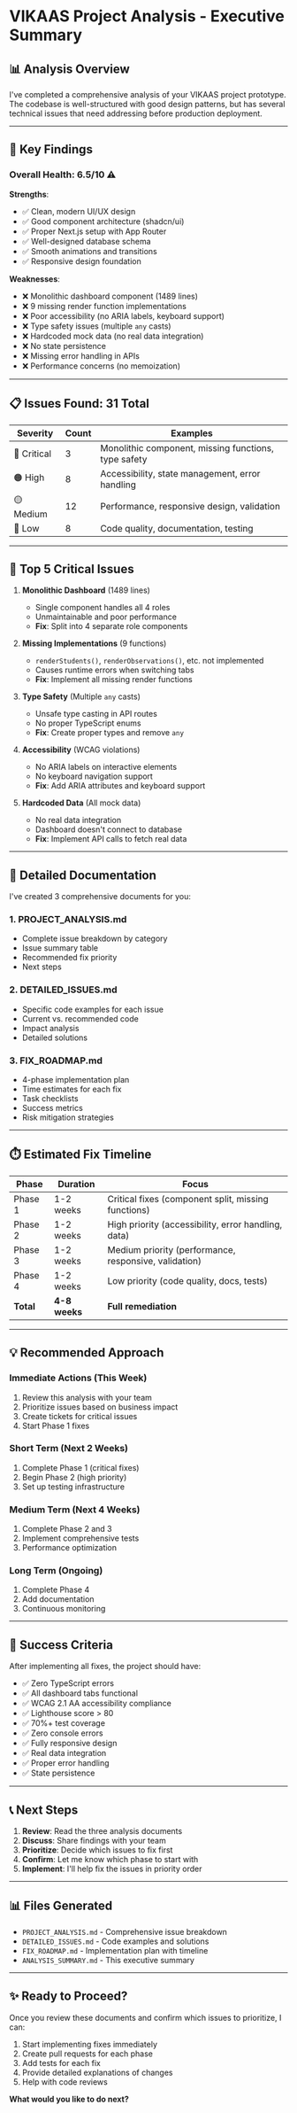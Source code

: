 # VIKAAS Project Analysis - Executive Summary

## 📊 Analysis Overview

I've completed a comprehensive analysis of your VIKAAS project prototype. The codebase is well-structured with good design patterns, but has several technical issues that need addressing before production deployment.

---

## 🎯 Key Findings

### Overall Health: 6.5/10 ⚠️

**Strengths**:
- ✅ Clean, modern UI/UX design
- ✅ Good component architecture (shadcn/ui)
- ✅ Proper Next.js setup with App Router
- ✅ Well-designed database schema
- ✅ Smooth animations and transitions
- ✅ Responsive design foundation

**Weaknesses**:
- ❌ Monolithic dashboard component (1489 lines)
- ❌ 9 missing render function implementations
- ❌ Poor accessibility (no ARIA labels, keyboard support)
- ❌ Type safety issues (multiple `any` casts)
- ❌ Hardcoded mock data (no real data integration)
- ❌ No state persistence
- ❌ Missing error handling in APIs
- ❌ Performance concerns (no memoization)

---

## 📋 Issues Found: 31 Total

| Severity | Count | Examples |
|----------|-------|----------|
| 🔴 Critical | 3 | Monolithic component, missing functions, type safety |
| 🟠 High | 8 | Accessibility, state management, error handling |
| 🟡 Medium | 12 | Performance, responsive design, validation |
| 🔵 Low | 8 | Code quality, documentation, testing |

---

## 🚨 Top 5 Critical Issues

1. **Monolithic Dashboard** (1489 lines)
   - Single component handles all 4 roles
   - Unmaintainable and poor performance
   - **Fix**: Split into 4 separate role components

2. **Missing Implementations** (9 functions)
   - `renderStudents()`, `renderObservations()`, etc. not implemented
   - Causes runtime errors when switching tabs
   - **Fix**: Implement all missing render functions

3. **Type Safety** (Multiple `any` casts)
   - Unsafe type casting in API routes
   - No proper TypeScript enums
   - **Fix**: Create proper types and remove `any`

4. **Accessibility** (WCAG violations)
   - No ARIA labels on interactive elements
   - No keyboard navigation support
   - **Fix**: Add ARIA attributes and keyboard support

5. **Hardcoded Data** (All mock data)
   - No real data integration
   - Dashboard doesn't connect to database
   - **Fix**: Implement API calls to fetch real data

---

## 📁 Detailed Documentation

I've created 3 comprehensive documents for you:

### 1. **PROJECT_ANALYSIS.md**
- Complete issue breakdown by category
- Issue summary table
- Recommended fix priority
- Next steps

### 2. **DETAILED_ISSUES.md**
- Specific code examples for each issue
- Current vs. recommended code
- Impact analysis
- Detailed solutions

### 3. **FIX_ROADMAP.md**
- 4-phase implementation plan
- Time estimates for each fix
- Task checklists
- Success metrics
- Risk mitigation strategies

---

## ⏱️ Estimated Fix Timeline

| Phase | Duration | Focus |
|-------|----------|-------|
| Phase 1 | 1-2 weeks | Critical fixes (component split, missing functions) |
| Phase 2 | 1-2 weeks | High priority (accessibility, error handling, data) |
| Phase 3 | 1-2 weeks | Medium priority (performance, responsive, validation) |
| Phase 4 | 1-2 weeks | Low priority (code quality, docs, tests) |
| **Total** | **4-8 weeks** | **Full remediation** |

---

## 💡 Recommended Approach

### Immediate Actions (This Week)
1. Review this analysis with your team
2. Prioritize issues based on business impact
3. Create tickets for critical issues
4. Start Phase 1 fixes

### Short Term (Next 2 Weeks)
1. Complete Phase 1 (critical fixes)
2. Begin Phase 2 (high priority)
3. Set up testing infrastructure

### Medium Term (Next 4 Weeks)
1. Complete Phase 2 and 3
2. Implement comprehensive tests
3. Performance optimization

### Long Term (Ongoing)
1. Complete Phase 4
2. Add documentation
3. Continuous monitoring

---

## 🎯 Success Criteria

After implementing all fixes, the project should have:

- ✅ Zero TypeScript errors
- ✅ All dashboard tabs functional
- ✅ WCAG 2.1 AA accessibility compliance
- ✅ Lighthouse score > 80
- ✅ 70%+ test coverage
- ✅ Zero console errors
- ✅ Fully responsive design
- ✅ Real data integration
- ✅ Proper error handling
- ✅ State persistence

---

## 📞 Next Steps

1. **Review**: Read the three analysis documents
2. **Discuss**: Share findings with your team
3. **Prioritize**: Decide which issues to fix first
4. **Confirm**: Let me know which phase to start with
5. **Implement**: I'll help fix the issues in priority order

---

## 📊 Files Generated

- `PROJECT_ANALYSIS.md` - Comprehensive issue breakdown
- `DETAILED_ISSUES.md` - Code examples and solutions
- `FIX_ROADMAP.md` - Implementation plan with timeline
- `ANALYSIS_SUMMARY.md` - This executive summary

---

## ✨ Ready to Proceed?

Once you review these documents and confirm which issues to prioritize, I can:

1. Start implementing fixes immediately
2. Create pull requests for each phase
3. Add tests for each fix
4. Provide detailed explanations of changes
5. Help with code reviews

**What would you like to do next?**


